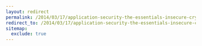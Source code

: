 ```yaml
---
layout: redirect
permalink: /2014/03/17/application-security-the-essentials-insecure-cryptographic-storage
redirect_to: /2014/03/17/application-security-the-essentials-insecure-cryptographic-storage/
sitemap:
  exclude: true
---
```


